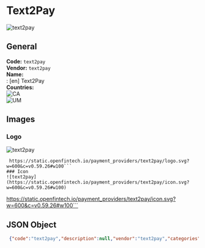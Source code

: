 # Text2Pay 
![text2pay](https://static.openfintech.io/payment_providers/text2pay/logo.svg?w=600&c=v0.59.26#w100)  
## General 
**Code:** `text2pay`  
**Vendor:** `text2pay`  
**Name:**  
:	[en] Text2Pay  
**Countries:**  
![CA](https://cdnjs.cloudflare.com/ajax/libs/flag-icon-css/3.3.0/flags/4x3/CA.svg#w24)  
![UM](https://cdnjs.cloudflare.com/ajax/libs/flag-icon-css/3.3.0/flags/4x3/UM.svg#w24)  
 
## Images 
### Logo 
![text2pay](https://static.openfintech.io/payment_providers/text2pay/logo.svg?w=600&c=v0.59.26#w100)  
```
 https://static.openfintech.io/payment_providers/text2pay/logo.svg?w=600&c=v0.59.26#w100```  
### Icon 
![text2pay](https://static.openfintech.io/payment_providers/text2pay/icon.svg?w=600&c=v0.59.26#w100)  
```
 https://static.openfintech.io/payment_providers/text2pay/icon.svg?w=600&c=v0.59.26#w100```  
## JSON Object 
```json
 {"code":"text2pay","description":null,"vendor":"text2pay","categories":null,"countries":["CA","UM"],"payment_method":null,"payout_method":null,"metadata":{"about_payments_code":"text2pay"},"name":{"en":"Text2Pay"}}```  
